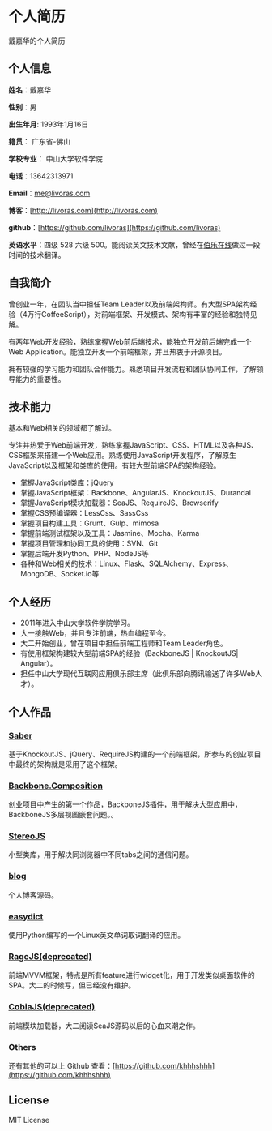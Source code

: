 个人简历
======================
戴嘉华的个人简历

## 个人信息

**姓名**：戴嘉华 

**性别**：男  

**出生年月**: 1993年1月16日

**籍贯**： 广东省-佛山

**学校专业**： 中山大学软件学院

**电话**：13642313971

**Email**：me@livoras.com

**博客**：[http://livoras.com](http://livoras.com)

**github**：[https://github.com/livoras](https://github.com/livoras)

**英语水平**：四级 528 六级 500。能阅读英文技术文献，曾经在[伯乐在线](http://blog.jobbole.com/)做过一段时间的技术翻译。

## 自我简介

曾创业一年，在团队当中担任Team Leader以及前端架构师。有大型SPA架构经验（4万行CoffeeScript），对前端框架、开发模式、架构有丰富的经验和独特见解。

有两年Web开发经验，熟练掌握Web前后端技术，能独立开发前后端完成一个Web Application。能独立开发一个前端框架，并且热衷于开源项目。

拥有较强的学习能力和团队合作能力。熟悉项目开发流程和团队协同工作，了解领导能力的重要性。

## 技术能力

基本和Web相关的领域都了解过。

专注并热爱于Web前端开发，熟练掌握JavaScript、CSS、HTML以及各种JS、CSS框架来搭建一个Web应用。熟练使用JavaScript开发程序，了解原生JavaScript以及框架和类库的使用。有较大型前端SPA的架构经验。

* 掌握JavaScript类库：jQuery
* 掌握JavaScript框架：Backbone、AngularJS、KnockoutJS、Durandal
* 掌握JavaScript模块加载器：SeaJS、RequireJS、Browserify
* 掌握CSS预编译器：LessCss、SassCss
* 掌握项目构建工具：Grunt、Gulp、mimosa
* 掌握前端测试框架以及工具：Jasmine、Mocha、Karma
* 掌握项目管理和协同工具的使用：SVN、Git
* 掌握后端开发Python、PHP、NodeJS等
* 各种和Web相关的技术：Linux、Flask、SQLAlchemy、Express、MongoDB、Socket.io等


## 个人经历
* 2011年进入中山大学软件学院学习。
* 大一接触Web，并且专注前端，热血编程至今。
* 大二开始创业，曾在项目中担任前端工程师和Team Leader角色。
* 有使用框架构建较大型前端SPA的经验（BackboneJS | KnockoutJS| Angular）。
* 担任中山大学现代互联网应用俱乐部主席（此俱乐部向腾讯输送了许多Web人才）。


## 个人作品

### [Saber](https://github.com/livoras/saber)
基于KnockoutJS、jQuery、RequireJS构建的一个前端框架，所参与的创业项目中最终的架构就是采用了这个框架。

### [Backbone.Composition](https://github.com/livoras/backbone.Composite)
创业项目中产生的第一个作品，BackboneJS插件，用于解决大型应用中，BackboneJS多层视图嵌套问题。。

### [StereoJS](https://github.com/livoras/stereojs)
小型类库，用于解决同浏览器中不同tabs之间的通信问题。

### [blog](https://github.com/livoras/blog)
个人博客源码。

### [easydict](https://github.com/livoras/easydict)
使用Python编写的一个Linux英文单词取词翻译的应用。

### [RageJS(deprecated)](https://github.com/livoras/ragejs)
前端MVVM框架，特点是所有feature进行widget化，用于开发类似桌面软件的SPA。大二的时候写，但已经没有维护。

### [CobiaJS(deprecated)](https://github.com/livoras/cobiajs)
前端模块加载器，大二阅读SeaJS源码以后的心血来潮之作。


### Others
还有其他的可以上 Github 查看：[https://github.com/khhhshhh](https://github.com/khhhshhh)


## License
MIT License